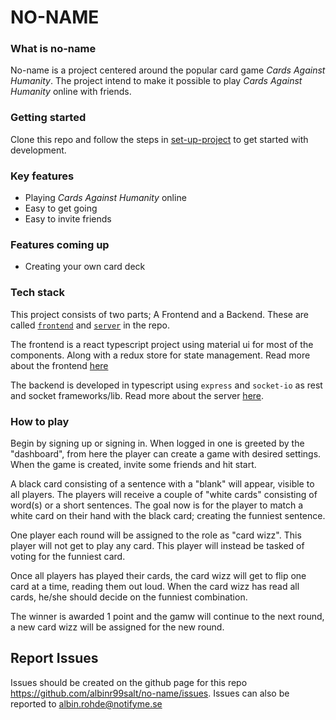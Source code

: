 # NO-NAME

### What is no-name
No-name is a project centered around the popular card game _Cards Against Humanity_. 
The project intend to make it possible to play _Cards Against Humanity_ online with friends.


### Getting started
Clone this repo and follow the steps in [set-up-project](./set-up-project.md) to get started with development.


### Key features
- Playing _Cards Against Humanity_ online
- Easy to get going
- Easy to invite friends

### Features coming up
- Creating your own card deck

### Tech stack
This project consists of two parts; A Frontend and a Backend. These are called [`frontend`](./frontend/README.md) and [`server`](./server/README.md) in the repo.

The frontend is a react typescript project using material ui for most of the components. 
Along with a redux store for state management. Read more about the frontend [here](./frontend/README.md)

The backend is developed in typescript using `express` and `socket-io` as rest and socket frameworks/lib.
Read more about the server [here](./server/README.md).


### How to play
Begin by signing up or signing in. When logged in one is greeted by the "dashboard", from here the player can create a
game with desired settings. When the game is created, invite some friends and hit start.

A black card consisting of a sentence with a "blank" will appear, visible to all players.
The players will receive a couple of "white cards" consisting of word(s) or a short sentences. 
The goal now is for the player to match a white card on their hand with the black card; creating the funniest sentence.

One player each round will be assigned to the role as "card wizz". This player will not get to play any card.
This player will instead be tasked of voting for the funniest card.

Once all players has played their cards, the card wizz will get to flip one card at a time, reading them out loud.
When the card wizz has read all cards, he/she should decide on the funniest combination.

The winner is awarded 1 point and the gamw will continue to the next round, a new card wizz will be assigned for the
new round.

## Report Issues
Issues should be created on the github page for this repo https://github.com/albinr99salt/no-name/issues. Issues can also be reported to albin.rohde@notifyme.se
